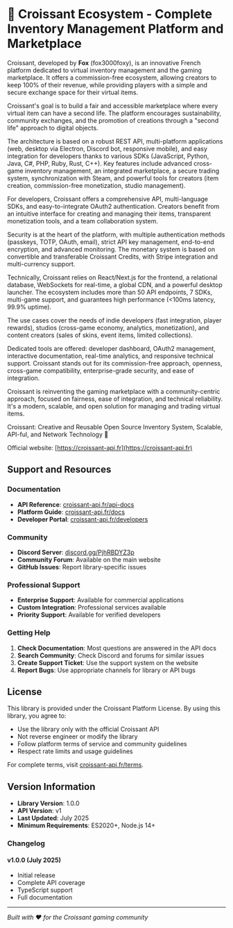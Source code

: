 # 🥐 Croissant Ecosystem - Complete Inventory Management Platform and Marketplace

Croissant, developed by **Fox** (fox3000foxy), is an innovative French platform dedicated to virtual inventory management and the gaming marketplace. It offers a commission-free ecosystem, allowing creators to keep 100% of their revenue, while providing players with a simple and secure exchange space for their virtual items.

Croissant's goal is to build a fair and accessible marketplace where every virtual item can have a second life. The platform encourages sustainability, community exchanges, and the promotion of creations through a "second life" approach to digital objects.

The architecture is based on a robust REST API, multi-platform applications (web, desktop via Electron, Discord bot, responsive mobile), and easy integration for developers thanks to various SDKs (JavaScript, Python, Java, C#, PHP, Ruby, Rust, C++). Key features include advanced cross-game inventory management, an integrated marketplace, a secure trading system, synchronization with Steam, and powerful tools for creators (item creation, commission-free monetization, studio management).

For developers, Croissant offers a comprehensive API, multi-language SDKs, and easy-to-integrate OAuth2 authentication. Creators benefit from an intuitive interface for creating and managing their items, transparent monetization tools, and a team collaboration system.

Security is at the heart of the platform, with multiple authentication methods (passkeys, TOTP, OAuth, email), strict API key management, end-to-end encryption, and advanced monitoring. The monetary system is based on convertible and transferable Croissant Credits, with Stripe integration and multi-currency support.

Technically, Croissant relies on React/Next.js for the frontend, a relational database, WebSockets for real-time, a global CDN, and a powerful desktop launcher. The ecosystem includes more than 50 API endpoints, 7 SDKs, multi-game support, and guarantees high performance (<100ms latency, 99.9% uptime).

The use cases cover the needs of indie developers (fast integration, player rewards), studios (cross-game economy, analytics, monetization), and content creators (sales of skins, event items, limited collections).

Dedicated tools are offered: developer dashboard, OAuth2 management, interactive documentation, real-time analytics, and responsive technical support. Croissant stands out for its commission-free approach, openness, cross-game compatibility, enterprise-grade security, and ease of integration.

Croissant is reinventing the gaming marketplace with a community-centric approach, focused on fairness, ease of integration, and technical reliability. It's a modern, scalable, and open solution for managing and trading virtual items.

Croissant: Creative and Reusable Open Source Inventory System, Scalable, API-ful, and Network Technology 🥐

Official website: [https://croissant-api.fr](https://croissant-api.fr)

## Support and Resources

### Documentation
- **API Reference**: [croissant-api.fr/api-docs](https://croissant-api.fr/api-docs)
- **Platform Guide**: [croissant-api.fr/docs](https://croissant-api.fr/docs)
- **Developer Portal**: [croissant-api.fr/developers](https://croissant-api.fr/developers)

### Community
- **Discord Server**: [discord.gg/PjhRBDYZ3p](https://discord.gg/PjhRBDYZ3p)
- **Community Forum**: Available on the main website
- **GitHub Issues**: Report library-specific issues

### Professional Support
- **Enterprise Support**: Available for commercial applications
- **Custom Integration**: Professional services available
- **Priority Support**: Available for verified developers

### Getting Help

1. **Check Documentation**: Most questions are answered in the API docs
2. **Search Community**: Check Discord and forums for similar issues  
3. **Create Support Ticket**: Use the support system on the website
4. **Report Bugs**: Use appropriate channels for library or API bugs

## License

This library is provided under the Croissant Platform License. By using this library, you agree to:

- Use the library only with the official Croissant API
- Not reverse engineer or modify the library
- Follow platform terms of service and community guidelines
- Respect rate limits and usage guidelines

For complete terms, visit [croissant-api.fr/terms](https://croissant-api.fr/terms).

## Version Information

- **Library Version**: 1.0.0
- **API Version**: v1
- **Last Updated**: July 2025
- **Minimum Requirements**: ES2020+, Node.js 14+

### Changelog

#### v1.0.0 (July 2025)
- Initial release
- Complete API coverage
- TypeScript support
- Full documentation

---

*Built with ❤️ for the Croissant gaming community*
